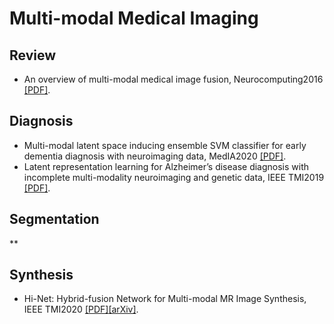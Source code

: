 # Multi-modal Medical Imaging

Review
------------------------------
* An overview of multi-modal medical image fusion, Neurocomputing2016 [[PDF]](https://www.sciencedirect.com/science/article/abs/pii/S092523121630649X).


Diagnosis
------------------------------
* Multi-modal latent space inducing ensemble SVM classifier for early dementia diagnosis with neuroimaging data, MedIA2020 [[PDF]](https://www.sciencedirect.com/science/article/abs/pii/S1361841519301665).
* Latent representation learning for Alzheimer’s disease diagnosis with incomplete multi-modality neuroimaging and genetic data, IEEE TMI2019 [[PDF]](https://ieeexplore.ieee.org/abstract/document/8698846).



Segmentation
------------------------------
** 


Synthesis
------------------------------
* Hi-Net: Hybrid-fusion Network for Multi-modal MR Image Synthesis, IEEE TMI2020 [[PDF]](https://ieeexplore.ieee.org/document/9004544)[[arXiv]](https://arxiv.org/pdf/2002.05000.pdf).


